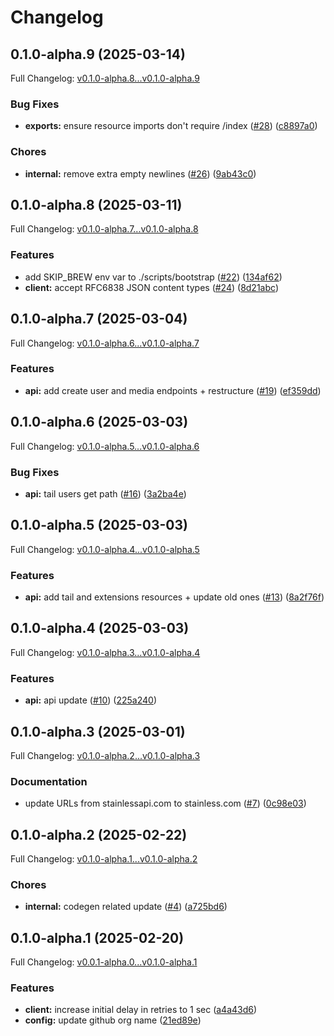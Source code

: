 # Changelog

## 0.1.0-alpha.9 (2025-03-14)

Full Changelog: [v0.1.0-alpha.8...v0.1.0-alpha.9](https://github.com/raccoonaihq/raccoonai-node/compare/v0.1.0-alpha.8...v0.1.0-alpha.9)

### Bug Fixes

* **exports:** ensure resource imports don't require /index ([#28](https://github.com/raccoonaihq/raccoonai-node/issues/28)) ([c8897a0](https://github.com/raccoonaihq/raccoonai-node/commit/c8897a0fef13355d967de57160399190daa3eb5f))


### Chores

* **internal:** remove extra empty newlines ([#26](https://github.com/raccoonaihq/raccoonai-node/issues/26)) ([9ab43c0](https://github.com/raccoonaihq/raccoonai-node/commit/9ab43c01f1ad81433b5aa84c2b928c10ab32c5bd))

## 0.1.0-alpha.8 (2025-03-11)

Full Changelog: [v0.1.0-alpha.7...v0.1.0-alpha.8](https://github.com/raccoonaihq/raccoonai-node/compare/v0.1.0-alpha.7...v0.1.0-alpha.8)

### Features

* add SKIP_BREW env var to ./scripts/bootstrap ([#22](https://github.com/raccoonaihq/raccoonai-node/issues/22)) ([134af62](https://github.com/raccoonaihq/raccoonai-node/commit/134af621ff304a72a586c2ecf4c91ea6095e796e))
* **client:** accept RFC6838 JSON content types ([#24](https://github.com/raccoonaihq/raccoonai-node/issues/24)) ([8d21abc](https://github.com/raccoonaihq/raccoonai-node/commit/8d21abc3b8da9f483a7739304b02d06f625577da))

## 0.1.0-alpha.7 (2025-03-04)

Full Changelog: [v0.1.0-alpha.6...v0.1.0-alpha.7](https://github.com/raccoonaihq/raccoonai-node/compare/v0.1.0-alpha.6...v0.1.0-alpha.7)

### Features

* **api:** add create user and media endpoints + restructure ([#19](https://github.com/raccoonaihq/raccoonai-node/issues/19)) ([ef359dd](https://github.com/raccoonaihq/raccoonai-node/commit/ef359ddcb6ce67ee5d0093ce27059c990c5581f9))

## 0.1.0-alpha.6 (2025-03-03)

Full Changelog: [v0.1.0-alpha.5...v0.1.0-alpha.6](https://github.com/raccoonaihq/raccoonai-node/compare/v0.1.0-alpha.5...v0.1.0-alpha.6)

### Bug Fixes

* **api:** tail users get path ([#16](https://github.com/raccoonaihq/raccoonai-node/issues/16)) ([3a2ba4e](https://github.com/raccoonaihq/raccoonai-node/commit/3a2ba4ed05dbd24a7fd557ef1e316be4b8249e47))

## 0.1.0-alpha.5 (2025-03-03)

Full Changelog: [v0.1.0-alpha.4...v0.1.0-alpha.5](https://github.com/raccoonaihq/raccoonai-node/compare/v0.1.0-alpha.4...v0.1.0-alpha.5)

### Features

* **api:** add tail and extensions resources + update old ones ([#13](https://github.com/raccoonaihq/raccoonai-node/issues/13)) ([8a2f76f](https://github.com/raccoonaihq/raccoonai-node/commit/8a2f76febdada052bd6ec03ada526b4053c9998c))

## 0.1.0-alpha.4 (2025-03-03)

Full Changelog: [v0.1.0-alpha.3...v0.1.0-alpha.4](https://github.com/raccoonaihq/raccoonai-node/compare/v0.1.0-alpha.3...v0.1.0-alpha.4)

### Features

* **api:** api update ([#10](https://github.com/raccoonaihq/raccoonai-node/issues/10)) ([225a240](https://github.com/raccoonaihq/raccoonai-node/commit/225a240219a37fcb27e9a297016f13d71d527cf2))

## 0.1.0-alpha.3 (2025-03-01)

Full Changelog: [v0.1.0-alpha.2...v0.1.0-alpha.3](https://github.com/raccoonaihq/raccoonai-node/compare/v0.1.0-alpha.2...v0.1.0-alpha.3)

### Documentation

* update URLs from stainlessapi.com to stainless.com ([#7](https://github.com/raccoonaihq/raccoonai-node/issues/7)) ([0c98e03](https://github.com/raccoonaihq/raccoonai-node/commit/0c98e031e7499dd5b5aae9b78c83b310f4a326bc))

## 0.1.0-alpha.2 (2025-02-22)

Full Changelog: [v0.1.0-alpha.1...v0.1.0-alpha.2](https://github.com/raccoonaihq/raccoonai-node/compare/v0.1.0-alpha.1...v0.1.0-alpha.2)

### Chores

* **internal:** codegen related update ([#4](https://github.com/raccoonaihq/raccoonai-node/issues/4)) ([a725bd6](https://github.com/raccoonaihq/raccoonai-node/commit/a725bd6c332cde782d464aa372b2b227fdb5a060))

## 0.1.0-alpha.1 (2025-02-20)

Full Changelog: [v0.0.1-alpha.0...v0.1.0-alpha.1](https://github.com/raccoonaihq/raccoonai-node/compare/v0.0.1-alpha.0...v0.1.0-alpha.1)

### Features

* **client:** increase initial delay in retries to 1 sec ([a4a43d6](https://github.com/raccoonaihq/raccoonai-node/commit/a4a43d64a1ea0710311cf6b423a0611f2eeb7d50))
* **config:** update github org name ([21ed89e](https://github.com/raccoonaihq/raccoonai-node/commit/21ed89e5936262a74cd31b44b85383de22f26729))
